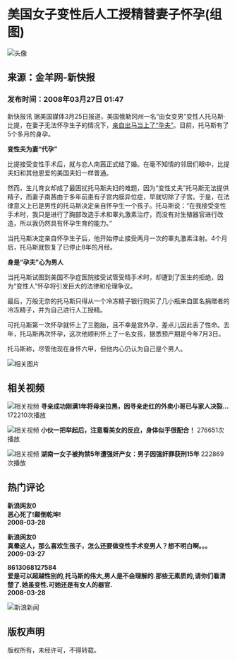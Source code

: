# 美国女子变性后人工授精替妻子怀孕(组图)

![头像](//n.sinaimg.cn/default/622af858/20181010/default_avatar.jpg)

## 来源：金羊网-新快报

### 发布时间：2008年03月27日 01:47

新快报讯 据美国媒体3月25日报道，美国俄勒冈州一名“由女变男”变性人托马斯·比提，在妻子无法怀孕生子的情况下，[亲自出马当上了“孕夫”](http://news.sina.com.cn/w/2008-03-26/030413632380s.shtml)。目前，托马斯有了5个多月的身孕。

**变性夫为妻“代孕”**

比提接受变性手术后，就与恋人南茜正式结了婚。在毫不知情的邻居们眼中，比提夫妇和其他恩爱的美国夫妇一样普通。

然而，生儿育女却成了最困扰托马斯夫妇的难题，因为“变性丈夫”托马斯无法提供精子，而妻子南茜由于多年前患有子宫内膜异位症，早就切除了子宫。于是，在法律意义上已是男性的托马斯决定亲自怀孕生一个孩子。托马斯说：“在我接受变性手术时，我只是进行了胸部改造手术和睾丸激素治疗，而没有对生殖器官进行改造，所以我仍然具有怀孕生育的能力。”

当托马斯决定亲自怀孕生子后，他开始停止接受两月一次的睾丸激素注射。4个月后，托马斯就恢复了已停止8年的月经。

**身是“孕夫”心为男人**

当托马斯试图到美国不孕症医院接受试管受精手术时，却遭到了医生的拒绝，因为“变性人”怀孕将引发巨大的法律和伦理争议。

最后，万般无奈的托马斯只得从一个冷冻精子银行购买了几小瓶来自匿名捐赠者的冷冻精子，并为自己进行人工授精。

可托马斯第一次怀孕就怀上了三胞胎，且不幸是宫外孕，差点儿因此丢了性命。去年，托马斯再次怀孕，这次他顺利怀上了一名女孩，据悉预产期是今年7月3日。

托马斯称，尽管他现在身怀六甲，但他内心仍认为自己是个男人。

![相关图片](//n.sinaimg.cn/default/2fb77759/20151125/320X320.png)

## 相关视频

![相关视频](https://n.sinaimg.cn/sinakd20241102ac/320/w480h640/20241102/2990-a59bf183b20520460999594050f382ca.jpg)
**寻亲成功刚满1年将母亲拉黑，因寻亲走红的外卖小哥已与家人决裂…** 
172210次播放

![相关视频](https://n.sinaimg.cn/sinakd20241102ac/533/w480h853/20241102/e0ce-03ede80daedb5854d71c6c0ceceb43e2.jpg)
**小伙一把举起后，注意看美女的反应，身体似乎很配合！**
276651次播放

![相关视频](https://n.sinaimg.cn/sinakd20241102ac/200/w640h360/20241102/facd-fbe61c82f6d5983ae7ad4a0c1563b81a.jpg)
**湖南一女子被拘禁5年遭强奸产女：男子因强奸罪获刑15年**
222869次播放

## 热门评论

**新浪网友0**  
**恶心死了!颠倒乾坤!**  
**2008-03-28**

**新浪网友0**  
**真晕这人，那么喜欢生孩子，怎么还要做变性手术变男人？想不明白啊。。。**  
**2009-03-27**

**8613068127584**  
**爱是可以超越性别的,托马斯的伟大,男人是不会理解的.那些无素质的,请你们看清楚了.她虽变性.可她还是有女人的器官.**  
**2008-03-28**

![新浪新闻](https://n.sinaimg.cn/default/80905340/20200331/sinalogo.png)

## 版权声明
版权所有，未经许可，不得转载。